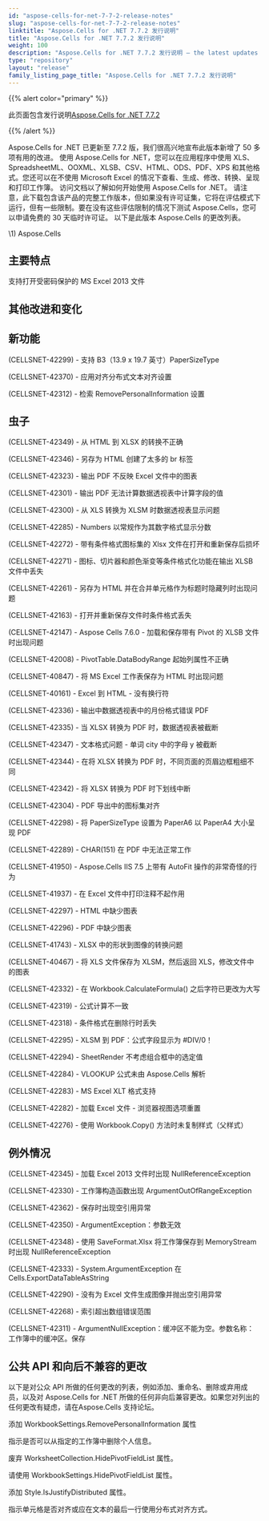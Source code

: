 ```yaml
---
id: "aspose-cells-for-net-7-7-2-release-notes"
slug: "aspose-cells-for-net-7-7-2-release-notes"
linktitle: "Aspose.Cells for .NET 7.7.2 发行说明"
title: "Aspose.Cells for .NET 7.7.2 发行说明"
weight: 100
description: "Aspose.Cells for .NET 7.7.2 发行说明 – the latest updates and fixes."
type: "repository"
layout: "release"
family_listing_page_title: "Aspose.Cells for .NET 7.7.2 发行说明"
---
```

{{% alert color="primary" %}} 

此页面包含发行说明[Aspose.Cells for .NET 7.7.2](https://releases.aspose.com/cells/net/new-releases/aspose.cells-for-.net-7.7.2/)

{{% /alert %}} 

Aspose.Cells for .NET 已更新至 7.7.2 版，我们很高兴地宣布此版本新增了 50 多项有用的改进。
使用 Aspose.Cells for .NET，您可以在应用程序中使用 XLS、SpreadsheetML、OOXML、XLSB、CSV、HTML、ODS、PDF、XPS 和其他格式。您还可以在不使用 Microsoft Excel 的情况下查看、生成、修改、转换、呈现和打印工作簿。
访问文档以了解如何开始使用 Aspose.Cells for .NET。
请注意，此下载包含该产品的完整工作版本，但如果没有许可证集，它将在评估模式下运行，但有一些限制。要在没有这些评估限制的情况下测试 Aspose.Cells，您可以申请免费的 30 天临时许可证。
以下是此版本 Aspose.Cells 的更改列表。

\1) Aspose.Cells 


## **主要特点**


支持打开受密码保护的 MS Excel 2013 文件


## **其他改进和变化**

## **新功能**


(CELLSNET-42299) - 支持 B3（13.9 x 19.7 英寸）PaperSizeType

 (CELLSNET-42370) - 应用对齐分布式文本对齐设置

(CELLSNET-42312) - 检索 RemovePersonalInformation 设置


## **虫子**


(CELLSNET-42349) - 从 HTML 到 XLSX 的转换不正确

(CELLSNET-42346) - 另存为 HTML 创建了太多的 br 标签

(CELLSNET-42323) - 输出 PDF 不反映 Excel 文件中的图表

(CELLSNET-42301) - 输出 PDF 无法计算数据透视表中计算字段的值

(CELLSNET-42300) - 从 XLS 转换为 XLSM 时数据透视表显示问题

(CELLSNET-42285) - Numbers 以常规作为其数字格式显示分数

(CELLSNET-42272) - 带有条件格式图标集的 Xlsx 文件在打开和重新保存后损坏

(CELLSNET-42271) - 图标、切片器和颜色渐变等条件格式化功能在输出 XLSB 文件中丢失

(CELLSNET-42261) - 另存为 HTML 并在合并单元格作为标题时隐藏列时出现问题

(CELLSNET-42163) - 打开并重新保存文件时条件格式丢失

(CELLSNET-42147) - Aspose Cells 7.6.0 - 加载和保存带有 Pivot 的 XLSB 文件时出现问题

(CELLSNET-42008) - PivotTable.DataBodyRange 起始列属性不正确

(CELLSNET-40847) - 将 MS Excel 工作表保存为 HTML 时出现问题

(CELLSNET-40161) - Excel 到 HTML - 没有换行符

(CELLSNET-42336) - 输出中数据透视表中的月份格式错误 PDF

 (CELLSNET-42335) - 当 XLSX 转换为 PDF 时，数据透视表被截断

(CELLSNET-42347) - 文本格式问题 - 单词 city 中的字母 y 被截断

(CELLSNET-42344) - 在将 XLSX 转换为 PDF 时，不同页面的页眉边框粗细不同

(CELLSNET-42342) - 将 XLSX 转换为 PDF 时下划线中断

(CELLSNET-42304) - PDF 导出中的图标集对齐

(CELLSNET-42298) - 将 PaperSizeType 设置为 PaperA6 以 PaperA4 大小呈现 PDF

 (CELLSNET-42289) - CHAR(151) 在 PDF 中无法正常工作

(CELLSNET-41950) - Aspose.Cells IIS 7.5 上带有 AutoFit 操作的非常奇怪的行为

(CELLSNET-41937) - 在 Excel 文件中打印注释不起作用

(CELLSNET-42297) - HTML 中缺少图表

(CELLSNET-42296) - PDF 中缺少图表

(CELLSNET-41743) - XLSX 中的形状到图像的转换问题

(CELLSNET-40467) - 将 XLS 文件保存为 XLSM，然后返回 XLS，修改文件中的图表

(CELLSNET-42332) - 在 Workbook.CalculateFormula() 之后字符已更改为大写

(CELLSNET-42319) - 公式计算不一致

(CELLSNET-42318) - 条件格式在删除行时丢失

(CELLSNET-42295) - XLSM 到 PDF：公式字段显示为 #DIV/0！

 (CELLSNET-42294) - SheetRender 不考虑组合框中的选定值

(CELLSNET-42284) - VLOOKUP 公式未由 Aspose.Cells 解析

(CELLSNET-42283) - MS Excel XLT 格式支持

(CELLSNET-42282) - 加载 Excel 文件 - 浏览器视图选项重置

(CELLSNET-42276) - 使用 Workbook.Copy() 方法时未复制样式（父样式）


## **例外情况**


 (CELLSNET-42345) - 加载 Excel 2013 文件时出现 NullReferenceException

 (CELLSNET-42330) - 工作簿构造函数出现 ArgumentOutOfRangeException

 (CELLSNET-42362) - 保存时出现空引用异常

(CELLSNET-42350) - ArgumentException：参数无效

(CELLSNET-42348) - 使用 SaveFormat.Xlsx 将工作簿保存到 MemoryStream 时出现 NullReferenceException

 (CELLSNET-42333) - System.ArgumentException 在 Cells.ExportDataTableAsString

 (CELLSNET-42290) - 没有为 Excel 文件生成图像并抛出空引用异常

(CELLSNET-42268) - 索引超出数组错误范围

(CELLSNET-42311) - ArgumentNullException：缓冲区不能为空。参数名称：工作簿中的缓冲区。保存




## **公共 API 和向后不兼容的更改**


以下是对公众 API 所做的任何更改的列表，例如添加、重命名、删除或弃用成员，以及对 Aspose.Cells for .NET 所做的任何非向后兼容更改。如果您对列出的任何更改有疑虑，请在Aspose.Cells 支持论坛。



添加 WorkbookSettings.RemovePersonalInformation 属性

指示是否可以从指定的工作簿中删除个人信息。



废弃 WorksheetCollection.HidePivotFieldList 属性。

请使用 WorkbookSettings.HidePivotFieldList 属性。



添加 Style.IsJustifyDistributed 属性。

指示单元格是否对齐或应在文本的最后一行使用分布式对齐方式。


